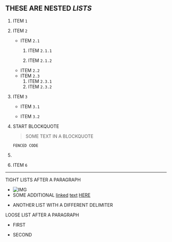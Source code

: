 THESE ARE __NESTED__ *LISTS*
---

1. ITEM `1`

2. ITEM `2`
   - ITEM `2.1`
      1. ITEM `2.1.1`

      2. ITEM `2.1.2`
   - ITEM `2.2`
   - ITEM `2.3`
      1. ITEM `2.3.1`
      2. ITEM `2.3.2`

3. ITEM `3`

   - ITEM `3.1`

   - ITEM `3.2`

4. START BLOCKQUOTE

   > SOME TEXT IN A BLOCKQUOTE

   ```
   FENCED CODE
   ```

5. 

6. ITEM `6`

---

TIGHT LISTS AFTER A PARAGRAPH

- ![IMG](http://google.com)
- SOME ADDITIONAL [linked][1] [text][2] [HERE](<>)

+ ANOTHER LIST WITH A DIFFERENT DELIMITER

LOOSE LIST AFTER A PARAGRAPH

- FIRST

- SECOND

[1]: http://google.com/ "Google"
[2]: http://spec.commonmark.org/dingus/

